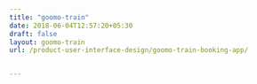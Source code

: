 ```yaml
---
title: "goomo-train"
date: 2018-06-04T12:57:20+05:30
draft: false
layout: goomo-train
url: /product-user-interface-design/goomo-train-booking-app/


---
```

